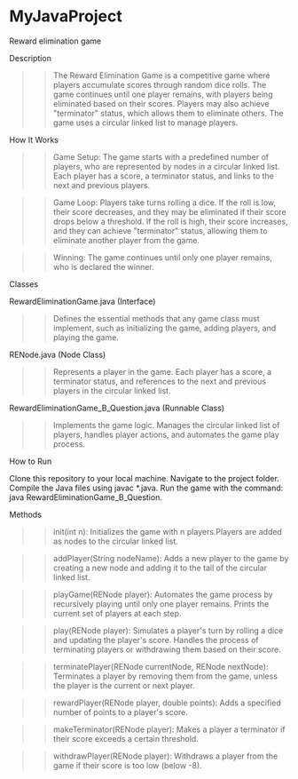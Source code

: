 # MyJavaProject
Reward elimination game

Description
>>The Reward Elimination Game is a competitive game where players accumulate scores through random dice rolls. The game continues until one player remains, with players being eliminated based on their scores.
>> Players may also achieve "terminator" status, which allows them to eliminate others. The game uses a circular linked list to manage players.


How It Works
>>Game Setup: The game starts with a predefined number of players, who are represented by nodes in a circular linked list.
>> Each player has a score, a terminator status, and links to the next and previous players.

>>Game Loop: Players take turns rolling a dice. If the roll is low, their score decreases, and they may be eliminated if their score drops below a threshold.
>>If the roll is high, their score increases, and they can achieve "terminator" status, allowing them to eliminate another player from the game.

>>Winning: The game continues until only one player remains, who is declared the winner.


Classes

RewardEliminationGame.java (Interface)
>>Defines the essential methods that any game class must implement, such as initializing the game, adding players, and playing the game.

RENode.java (Node Class)
>>Represents a player in the game.
>>Each player has a score, a terminator status, and references to the next and previous players in the circular linked list.


RewardEliminationGame_B_Question.java (Runnable Class)
>>Implements the game logic. Manages the circular linked list of players, handles player actions, and automates the game play process.


How to Run

Clone this repository to your local machine.
Navigate to the project folder.
Compile the Java files using javac *.java.
Run the game with the command: java RewardEliminationGame_B_Question.


Methods
>>init(int n): Initializes the game with n players.Players are added as nodes to the circular linked list.

>>addPlayer(String nodeName): Adds a new player to the game by creating a new node and adding it to the tail of the circular linked list.

>>playGame(RENode player): Automates the game process by recursively playing until only one player remains. Prints the current set of players at each step.

>>play(RENode player): Simulates a player's turn by rolling a dice and updating the player's score. Handles the process of terminating players or withdrawing them based on their score.

>>terminatePlayer(RENode currentNode, RENode nextNode): Terminates a player by removing them from the game, unless the player is the current or next player.

>>rewardPlayer(RENode player, double points): Adds a specified number of points to a player's score.

>>makeTerminator(RENode player): Makes a player a terminator if their score exceeds a certain threshold.

>>withdrawPlayer(RENode player): Withdraws a player from the game if their score is too low (below -8).


